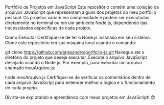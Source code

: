 Portfólio de Projetos em JavaScript
Este repositório contém uma coleção de arquivos JavaScript
que representam alguns dos projetos do meu portfólio pessoal.
Os projetos variam em complexidade e podem ser executados diretamente no terminal ou em um ambiente Node.js, dependendo das necessidades específicas de cada projeto.

Como Executar
Certifique-se de ter o Node.js instalado em seu sistema.
Clone este repositório em sua máquina local usando o comando:

git clone https://github.com/arissandro/portfolio-js.git
Navegue até o diretório do projeto que deseja executar.
Execute o arquivo JavaScript desejado usando o Node.js. Por exemplo, para executar um arquivo chamado meuArquivo.js:

node meuArquivo.js
Certifique-se de verificar os comentários dentro de cada arquivo JavaScript para entender melhor a lógica e o funcionamento de cada projeto.

Divirta-se explorando e aprendendo com meus projetos em JavaScript! 😊
